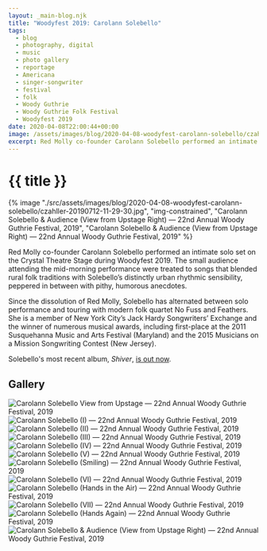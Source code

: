 ```yaml
---
layout: _main-blog.njk
title: "Woodyfest 2019: Carolann Solebello"
tags: 
  - blog
  - photography, digital
  - music
  - photo gallery
  - reportage
  - Americana
  - singer-songwriter
  - festival
  - folk
  - Woody Guthrie
  - Woody Guthrie Folk Festival
  - Woodyfest 2019
date: 2020-04-08T22:00:44+00:00
image: /assets/images/blog/2020-04-08-woodyfest-carolann-solebello/czahller-20190712-11-29-30.jpg
excerpt: Red Molly co-founder Carolann Solebello performed an intimate solo set on the Crystal Theatre Stage during Woodyfest 2019.
---
```

<!-- markdownlint-disable MD025 -->
# {{ title }}

<!-- markdownlint-enable MD025 --><mpb-dialog-img>

{% image "./src/assets/images/blog/2020-04-08-woodyfest-carolann-solebello/czahller-20190712-11-29-30.jpg", "img-constrained", "Carolann Solebello & Audience (View from Upstage Right) — 22nd Annual Woody Guthrie Festival, 2019", "Carolann Solebello & Audience (View from Upstage Right) — 22nd Annual Woody Guthrie Festival, 2019" %}</mpb-dialog-img>

Red Molly co-founder <span class="h-card p-name">Carolann Solebello</span> performed an intimate solo set on the <span class="h-card p-organization">Crystal Theatre Stage</span> during Woodyfest <time datetime="2019-07-12T11:00:00-5:00">2019</time>. The small audience attending the <time datetime="2019-07-12T11:00:00-5:00">mid-morning</time> performance were treated to songs that blended rural folk traditions with Solebello’s distinctly urban rhythmic sensibility, peppered in between with pithy, humorous anecdotes.

Since the dissolution of Red Molly, Solebello has alternated between solo performance and touring with modern folk quartet <span class="h-card p-organization">No Fuss and Feathers</span>. She is a member of New York City’s <span class="h-card p-organization"><span class="h-card p-name">Jack Hardy</span> Songwriters’ Exchange</span> and the winner of numerous musical awards, including first-place at the <time datetime="2011">2011</time> <span class="h-card p-organization">Susquehanna Music and Arts Festival</span> (Maryland) and the <time datetime="2015">2015</time> <span class="h-card p-organization">Musicians on a Mission Songwriting Contest</span> (New Jersey).

Solebello's most recent album, <cite>Shiver</cite>, <a href="https://geo.music.apple.com/it/album/shiver/1354766373?mt=1&app=music&at=10ldhk" target="_blank" rel="external noopener">is out now</a>.

## Gallery

<mpb-dialog-gallery hint rel cols="8">
  
  ![Carolann Solebello View from Upstage — 22nd Annual Woody Guthrie Festival, 2019](/assets/images/blog/2020-04-08-woodyfest-carolann-solebello/czahller-20190712-11-02-43.jpg)
  ![Carolann Solebello (I) — 22nd Annual Woody Guthrie Festival, 2019](/assets/images/blog/2020-04-08-woodyfest-carolann-solebello/czahller-20190712-11-07-48.jpg)
  ![Carolann Solebello (II) — 22nd Annual Woody Guthrie Festival, 2019](/assets/images/blog/2020-04-08-woodyfest-carolann-solebello/czahller-20190712-11-10-13.jpg)
  ![Carolann Solebello (III) — 22nd Annual Woody Guthrie Festival, 2019](/assets/images/blog/2020-04-08-woodyfest-carolann-solebello/czahller-20190712-11-12-54.jpg)
  ![Carolann Solebello (IV) — 22nd Annual Woody Guthrie Festival, 2019](/assets/images/blog/2020-04-08-woodyfest-carolann-solebello/czahller-20190712-11-14-03.jpg)
  ![Carolann Solebello (V) — 22nd Annual Woody Guthrie Festival, 2019](/assets/images/blog/2020-04-08-woodyfest-carolann-solebello/czahller-20190712-11-14-31.jpg)
  ![Carolann Solebello (Smiling) — 22nd Annual Woody Guthrie Festival, 2019](/assets/images/blog/2020-04-08-woodyfest-carolann-solebello/czahller-20190712-11-16-12.jpg)
  ![Carolann Solebello (VI) — 22nd Annual Woody Guthrie Festival, 2019](/assets/images/blog/2020-04-08-woodyfest-carolann-solebello/czahller-20190712-11-19-29.jpg)
  ![Carolann Solebello (Hands in the Air) — 22nd Annual Woody Guthrie Festival, 2019](/assets/images/blog/2020-04-08-woodyfest-carolann-solebello/czahller-20190712-11-23-11.jpg)
  ![Carolann Solebello (VII) — 22nd Annual Woody Guthrie Festival, 2019](/assets/images/blog/2020-04-08-woodyfest-carolann-solebello/czahller-20190712-11-23-21.jpg)
  ![Carolann Solebello (Hands Again) — 22nd Annual Woody Guthrie Festival, 2019](/assets/images/blog/2020-04-08-woodyfest-carolann-solebello/czahller-20190712-11-23-48.jpg)
  ![Carolann Solebello & Audience (View from Upstage Right) — 22nd Annual Woody Guthrie Festival, 2019](/assets/images/blog/2020-04-08-woodyfest-carolann-solebello/czahller-20190712-11-29-30.jpg)
</mpb-dialog-gallery>

